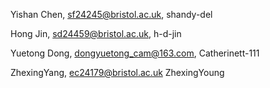 Yishan Chen, sf24245@bristol.ac.uk, shandy-del

Hong Jin, sd24459@bristol.ac.uk, h-d-jin

Yuetong Dong, dongyuetong_cam@163.com, Catherinett-111

ZhexingYang, ec24179@bristol.ac.uk ZhexingYoung
